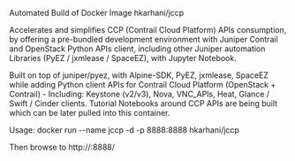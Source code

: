 Automated Build of Docker Image hkarhani/jccp 

Accelerates and simplifies CCP (Contrail Cloud Platform) APIs consumption, by offering a pre-bundled development environment with Juniper Contrail and OpenStack Python APIs client, including other Juniper automation Libraries (PyEZ / jxmlease / SpaceEZ), with Jupyter Notebook.

Built on top of juniper/pyez, with Alpine-SDK, PyEZ, jxmlease, SpaceEZ while adding Python client APIs for Contrail Cloud Platform (OpenStack + Contrail) - Including: Keystone (v2/v3), Nova, VNC_APIs, Heat, Glance / Swift / Cinder clients. Tutorial Notebooks around CCP APIs are being built which can be later pulled into this container. 

Usage: 
docker run --name jccp -d -p 8888:8888 hkarhani/jccp 

Then browse to http://<docker-machine-ip>:8888/ 
